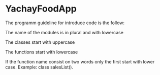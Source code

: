 # YachayFoodApp

The programm guideline for introduce code is the follow:

The name of the modules is in plural and with lowercase

The classes start with uppercase

The functions start with lowercase

If the function name consist on two words only the first start with lower case. Example: class salesList().
